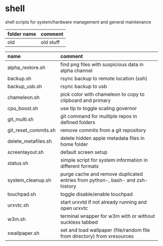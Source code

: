 # shell

shell scripts for system/hardware management and general maintenance

| folder name  | comment                    |
| :----------- | :------------------------- |
| old          | old stuff                  |

| name                 | comment                                                                       |
| :------------------- | :---------------------------------------------------------------------------- |
| alpha_restore.sh     | find png files with suspicious data in alpha channel                          |
| backup.sh            | rsync backup to remote location (ssh)                                         |
| backup_usb.sh        | rsync backup to usb                                                           |
| chameleon.sh         | pick color with chameleon to copy to clipboard and primary                    |
| cpu_boost.sh         | use tlp to toggle scaling governor                                            |
| git_multi.sh         | git command for multiple repos in defined folders                             |
| git_reset_commits.sh | remove commits from a git repository                                          |
| delete_metafiles.sh  | delete hidden apple metadata files in home folder                             |
| screenlayout.sh      | default screen setup                                                          |
| status.sh            | simple script for system information in different formats                     |
| system_cleanup.sh    | purge cache and remove duplicated entries from python-, bash- and zsh-history |
| touchpad.sh          | toggle disable/enable touchpad                                                |
| urxvtc.sh            | start urxvtd if not already running and open urxvtc                           |
| w3m.sh               | terminal wrapper for w3m with or without suckless tabbed                      |
| xwallpaper.sh        | set and load wallpaper (file/random file from directory) from xresources      |
